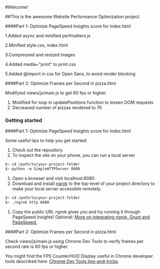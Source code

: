 #Welcome!

##This is the awesome Website Performance Optimization project.


####Part 1: Optimize PageSpeed Insights score for index.html

1.Added async and minified perfmatters.js

2.Minified style.css, index.html

3.Compressed and resized images

4.Added media="print" to print.css

5.Added @import in css for Open Sans, to avoid render blocking


####Part 2: Optimize Frames per Second in pizza.html

Modifyied views/js/main.js to get 60 fps or higher.
1) Modified for loop in updatePositions function to lessen DOM requests
2) Decreased number of pizzas rendered to 70

### Getting started

####Part 1: Optimize PageSpeed Insights score for index.html

Some useful tips to help you get started:

1. Check out the repository
1. To inspect the site on your phone, you can run a local server

  ```bash
  $> cd /path/to/your-project-folder
  $> python -m SimpleHTTPServer 8080
  ```

1. Open a browser and visit localhost:8080
1. Download and install [ngrok](https://ngrok.com/) to the top-level of your project directory to make your local server accessible remotely.

  ``` bash
  $> cd /path/to/your-project-folder
  $> ./ngrok http 8080
  ```

1. Copy the public URL ngrok gives you and try running it through PageSpeed Insights! Optional: [More on integrating ngrok, Grunt and PageSpeed.](http://www.jamescryer.com/2014/06/12/grunt-pagespeed-and-ngrok-locally-testing/)

####Part 2: Optimize Frames per Second in pizza.html

Check views/js/main.js using Chrome Dev Tools to verify frames per second rate is 60 fps or higher.

You might find the FPS Counter/HUD Display useful in Chrome developer tools described here: [Chrome Dev Tools tips-and-tricks](https://developer.chrome.com/devtools/docs/tips-and-tricks).
